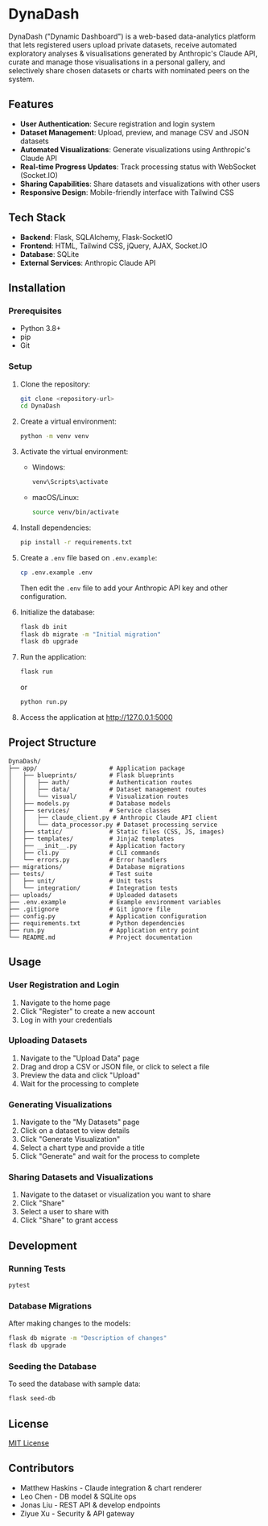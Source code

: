 # DynaDash

DynaDash ("Dynamic Dashboard") is a web-based data-analytics platform that lets registered users upload private datasets, receive automated exploratory analyses & visualisations generated by Anthropic's Claude API, curate and manage those visualisations in a personal gallery, and selectively share chosen datasets or charts with nominated peers on the system.

## Features

- **User Authentication**: Secure registration and login system
- **Dataset Management**: Upload, preview, and manage CSV and JSON datasets
- **Automated Visualizations**: Generate visualizations using Anthropic's Claude API
- **Real-time Progress Updates**: Track processing status with WebSocket (Socket.IO)
- **Sharing Capabilities**: Share datasets and visualizations with other users
- **Responsive Design**: Mobile-friendly interface with Tailwind CSS

## Tech Stack

- **Backend**: Flask, SQLAlchemy, Flask-SocketIO
- **Frontend**: HTML, Tailwind CSS, jQuery, AJAX, Socket.IO
- **Database**: SQLite
- **External Services**: Anthropic Claude API

## Installation

### Prerequisites

- Python 3.8+
- pip
- Git

### Setup

1. Clone the repository:
   ```bash
   git clone <repository-url>
   cd DynaDash
   ```

2. Create a virtual environment:
   ```bash
   python -m venv venv
   ```

3. Activate the virtual environment:
   - Windows:
     ```bash
     venv\Scripts\activate
     ```
   - macOS/Linux:
     ```bash
     source venv/bin/activate
     ```

4. Install dependencies:
   ```bash
   pip install -r requirements.txt
   ```

5. Create a `.env` file based on `.env.example`:
   ```bash
   cp .env.example .env
   ```
   Then edit the `.env` file to add your Anthropic API key and other configuration.

6. Initialize the database:
   ```bash
   flask db init
   flask db migrate -m "Initial migration"
   flask db upgrade
   ```

7. Run the application:
   ```bash
   flask run
   ```
   or
   ```bash
   python run.py
   ```

8. Access the application at http://127.0.0.1:5000

## Project Structure

```
DynaDash/
├── app/                    # Application package
│   ├── blueprints/         # Flask blueprints
│   │   ├── auth/           # Authentication routes
│   │   ├── data/           # Dataset management routes
│   │   └── visual/         # Visualization routes
│   ├── models.py           # Database models
│   ├── services/           # Service classes
│   │   ├── claude_client.py # Anthropic Claude API client
│   │   └── data_processor.py # Dataset processing service
│   ├── static/             # Static files (CSS, JS, images)
│   ├── templates/          # Jinja2 templates
│   ├── __init__.py         # Application factory
│   ├── cli.py              # CLI commands
│   └── errors.py           # Error handlers
├── migrations/             # Database migrations
├── tests/                  # Test suite
│   ├── unit/               # Unit tests
│   └── integration/        # Integration tests
├── uploads/                # Uploaded datasets
├── .env.example            # Example environment variables
├── .gitignore              # Git ignore file
├── config.py               # Application configuration
├── requirements.txt        # Python dependencies
├── run.py                  # Application entry point
└── README.md               # Project documentation
```

## Usage

### User Registration and Login

1. Navigate to the home page
2. Click "Register" to create a new account
3. Log in with your credentials

### Uploading Datasets

1. Navigate to the "Upload Data" page
2. Drag and drop a CSV or JSON file, or click to select a file
3. Preview the data and click "Upload"
4. Wait for the processing to complete

### Generating Visualizations

1. Navigate to the "My Datasets" page
2. Click on a dataset to view details
3. Click "Generate Visualization"
4. Select a chart type and provide a title
5. Click "Generate" and wait for the process to complete

### Sharing Datasets and Visualizations

1. Navigate to the dataset or visualization you want to share
2. Click "Share"
3. Select a user to share with
4. Click "Share" to grant access

## Development

### Running Tests

```bash
pytest
```

### Database Migrations

After making changes to the models:

```bash
flask db migrate -m "Description of changes"
flask db upgrade
```

### Seeding the Database

To seed the database with sample data:

```bash
flask seed-db
```

## License

[MIT License](LICENSE)

## Contributors

- Matthew Haskins - Claude integration & chart renderer
- Leo Chen - DB model & SQLite ops
- Jonas Liu - REST API & develop endpoints
- Ziyue Xu - Security & API gateway